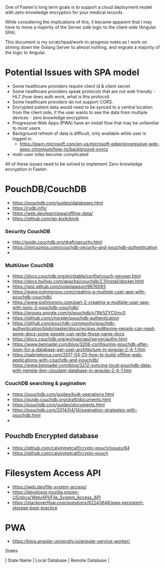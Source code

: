 One of Fasten's long term goals is to support a cloud deployment model with zero-knowledge encryption for your medical records.

While considering the implications of this, it became apparent that I may have to move a majority of the Server side logic to the client-side (Angular SPA). 

This document is my scratchpad/work-in-progress notes as I work on sliming down the Golang Server to almost nothing, and migrate a majority of the logic to Angular. 

# Potential Issues with SPA model
- Some healthcare providers require client id & client secret
- Some healthcare providers speak protocols that are not web friendly - HL7 (how does auth work, what is this protocol)
- Some healthcare providers do not support CORS. 
- Encrypted patient data would need to be synced to a central location from the client side, if the user wants to see the data from multiple devices - zero knowledge encryption
- Progressive Web Apps (PWA) have an install flow that may be unfamiliar to most users. 
- Background refresh of data is difficult, only available while user is logged in. 
	- https://learn.microsoft.com/en-us/microsoft-edge/progressive-web-apps-chromium/how-to/background-syncs
- multi-user roles become complicated

All of these issues need to be solved to implement Zero-knowledge encryption in Fasten

# PouchDB/CouchDB
- https://pouchdb.com/guides/databases.html
- https://rxdb.info/
- https://web.dev/learn/pwa/offline-data/
- https://github.com/go-kivik/kivik

### Security CouchDB
- http://guide.couchdb.org/draft/security.html
- https://mircozeiss.com/couchdb-security-and-pouchdb-authentication
- 
### MultiUser CouchDB
- https://docs.couchdb.org/en/stable/config/couch-peruser.html
- https://docs.huihoo.com/apache/couchdb/2.1/install/docker.html
- https://gist.github.com/nolanlawson/9676093
- https://www.joshmorony.com/creating-a-multiple-user-app-with-pouchdb-couchdb/
- https://www.joshmorony.com/part-2-creating-a-multiple-user-app-with-ionic-2-pouchdb-couchdb/
- https://groups.google.com/g/pouchdb/c/1Nr5ZYC0mc0
- https://github.com/chorpler/pouchdb-authentication
- https://github.com/pouchdb-community/pouchdb-authentication/blob/master/docs/recipes.md#some-people-can-read-some-docs-some-people-can-write-those-same-docs
- https://docs.couchdb.org/en/main/api/server/authn.html
- https://www.bennadel.com/blog/3206-configuring-pouchdb-after-login-for-a-database-per-user-architecture-in-angular-2-4-1.htm
- https://gabrielpoca.com/2017-04-20-how-to-build-offline-web-applications-with-couchdb-and-pouchdb/
https://www.bennadel.com/blog/3212-syncing-local-pouchdb-data-with-remote-ibm-cloudant-database-in-angular-2-4-1.htm


### CouchDB searching & pagination
- https://pouchdb.com/guides/bulk-operations.html
- https://guide.couchdb.org/draft/documents.html
- https://pouchdb.com/guides/documents.html
- https://pouchdb.com/2014/04/14/pagination-strategies-with-pouchdb.html
- 

## Pouchdb Encrypted database
- https://github.com/calvinmetcalf/crypto-pouch/issues/84
- https://github.com/calvinmetcalf/crypto-pouch

# Filesystem Access API 
- https://web.dev/file-system-access/
- https://developer.mozilla.org/en-US/docs/Web/API/File_System_Access_API
- https://stackoverflow.com/questions/62243648/pwa-persistent-storage-best-practice


# PWA
- https://blog.angular-university.io/angular-service-worker/




States


| State Name | Local Database | Remote Database | 